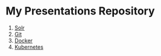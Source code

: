 # My Presentations Repository

1. [Solr](solr/Readme.md)
2. [Git](git/Readme.md)
3. [Docker](docker/Readme.md)
4. [Kubernetes](kubernetes/Readme.md)
